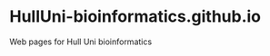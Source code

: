 HullUni-bioinformatics.github.io
================================
Web pages for Hull Uni bioinformatics
